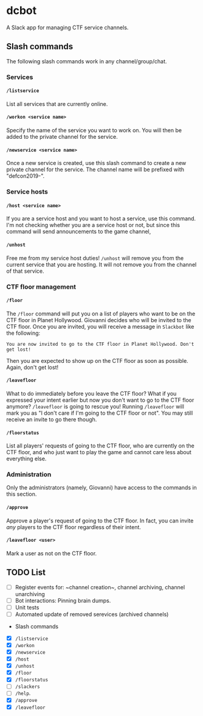 
# dcbot

A Slack app for managing CTF service channels.

## Slash commands

The following slash commands work in any channel/group/chat.

### Services

#### `/listservice`

List all services that are currently online.

#### `/workon <service name>`

Specify the name of the service you want to work on.
You will then be added to the private channel for the service.

#### `/newservice <service name>`

Once a new service is created, use this slash command to create a new private channel for the service.
The channel name will be prefixed with "defcon2019-".

### Service hosts

#### `/host <service name>`

If you are a service host and you want to host a service, use this command.
I'm not checking whether you are a service host or not, but since this command will send announcements to the game channel,

#### `/unhost`

Free me from my service host duties!
`/unhost` will remove you from the current service that you are hosting.
It will not remove you from the channel of that service.

### CTF floor management

#### `/floor`

The `/floor` command will put you on a list of players who want to be on the CTF floor in Planet Hollywood.
Giovanni decides who will be invited to the CTF floor.
Once you are invited, you will receive a message in `Slackbot` like the following:

```
You are now invited to go to the CTF floor in Planet Hollywood. Don't get lost!
```

Then you are expected to show up on the CTF floor as soon as possible.
Again, don't get lost!

#### `/leavefloor`

What to do immediately before you leave the CTF floor?
What if you expressed your intent earlier but now you don't want to go to the CTF floor anymore?
`/leavefloor` is going to rescue you! Running `/leavefloor` will mark you as "I don't care if I'm going to the CTF floor or not".
You may still receive an invite to go there though.

#### `/floorstatus`

List all players' requests of going to the CTF floor, who are currently on the CTF floor, and who just want to play the game and cannot care less about everything else.

### Administration

Only the administrators (namely, Giovanni) have access to the commands in this section.

#### `/approve`

Approve a player's request of going to the CTF floor.
In fact, you can invite _any_ players to the CTF floor regardless of their intent. 

#### `/leavefloor <user>`

Mark a user as not on the CTF floor.

## TODO List

- [ ] Register events for: ~channel creation~, channel archiving, channel unarchiving
- [ ] Bot interactions: Pinning brain dumps.
- [ ] Unit tests
- [ ] Automated update of removed serevices (archived channels)
- Slash commands
- [x] `/listservice`
- [x] `/workon`
- [x] `/newservice`
- [x] `/host`
- [x] `/unhost` 
- [x] `/floor`
- [x] `/floorstatus`
- [ ] `/slackers`
- [ ] `/help`.
- [x] `/approve`
- [x] `/leavefloor`
